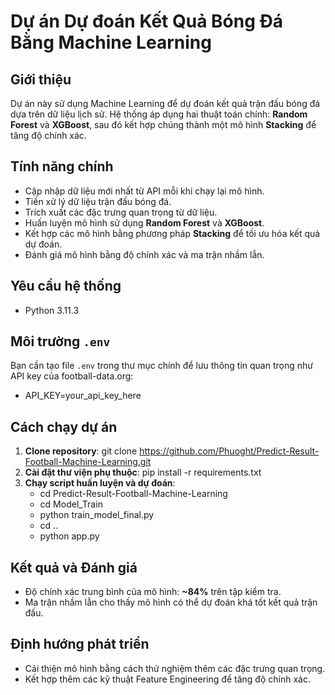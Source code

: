 # Dự án Dự đoán Kết Quả Bóng Đá Bằng Machine Learning

## Giới thiệu
Dự án này sử dụng Machine Learning để dự đoán kết quả trận đấu bóng đá dựa trên dữ liệu lịch sử. Hệ thống áp dụng hai thuật toán chính: **Random Forest** và **XGBoost**, sau đó kết hợp chúng thành một mô hình **Stacking** để tăng độ chính xác.

## Tính năng chính
- Cập nhập dữ liệu mới nhất từ API mỗi khi chạy lại mô hình.
- Tiền xử lý dữ liệu trận đấu bóng đá.
- Trích xuất các đặc trưng quan trọng từ dữ liệu.
- Huấn luyện mô hình sử dụng **Random Forest** và **XGBoost**.
- Kết hợp các mô hình bằng phương pháp **Stacking** để tối ưu hóa kết quả dự đoán.
- Đánh giá mô hình bằng độ chính xác và ma trận nhầm lẫn.

## Yêu cầu hệ thống
- Python 3.11.3
  
## Môi trường `.env`
Bạn cần tạo file `.env` trong thư mục chính để lưu thông tin quan trọng như API key của football-data.org:
- API_KEY=your_api_key_here

## Cách chạy dự án
1. **Clone repository**:
   git clone https://github.com/Phuoght/Predict-Result-Football-Machine-Learning.git
2. **Cài đặt thư viện phụ thuộc**:
   pip install -r requirements.txt
3. **Chạy script huấn luyện và dự đoán**:
   - cd Predict-Result-Football-Machine-Learning
   - cd Model_Train
   - python train_model_final.py
   - cd ..
   - python app.py

## Kết quả và Đánh giá
- Độ chính xác trung bình của mô hình: **~84%** trên tập kiểm tra.
- Ma trận nhầm lẫn cho thấy mô hình có thể dự đoán khá tốt kết quả trận đấu.

## Định hướng phát triển
- Cải thiện mô hình bằng cách thử nghiệm thêm các đặc trưng quan trọng.
- Kết hợp thêm các kỹ thuật Feature Engineering để tăng độ chính xác.

